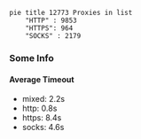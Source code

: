 
```mermaid
pie title 12773 Proxies in list
    "HTTP" : 9853
    "HTTPS": 964
    "SOCKS" : 2179
```

### Some Info
#### Average Timeout

- mixed: 2.2s
- http: 0.8s
- https: 8.4s
- socks: 4.6s